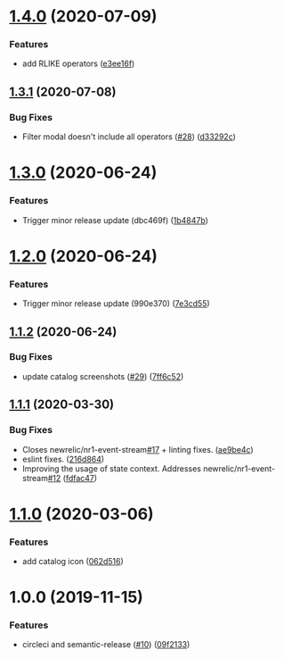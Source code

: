 # [1.4.0](https://github.com/newrelic/nr1-event-stream/compare/v1.3.1...v1.4.0) (2020-07-09)


### Features

* add RLIKE operators ([e3ee16f](https://github.com/newrelic/nr1-event-stream/commit/e3ee16f2c73e80bb5f9f4605f86d0582c42ac137))

## [1.3.1](https://github.com/newrelic/nr1-event-stream/compare/v1.3.0...v1.3.1) (2020-07-08)


### Bug Fixes

* Filter modal doesn't include all operators ([#28](https://github.com/newrelic/nr1-event-stream/issues/28)) ([d33292c](https://github.com/newrelic/nr1-event-stream/commit/d33292c72c62017369b341593ef0c003c2b6cff3))

# [1.3.0](https://github.com/newrelic/nr1-event-stream/compare/v1.2.0...v1.3.0) (2020-06-24)


### Features

* Trigger minor release update (dbc469f) ([1b4847b](https://github.com/newrelic/nr1-event-stream/commit/1b4847ba80b594282c451e2160f1704f1ed7c1c0))

# [1.2.0](https://github.com/newrelic/nr1-event-stream/compare/v1.1.2...v1.2.0) (2020-06-24)


### Features

* Trigger minor release update (990e370) ([7e3cd55](https://github.com/newrelic/nr1-event-stream/commit/7e3cd55e7fccb5a87ae80db7de41537c9fbc4faf))

## [1.1.2](https://github.com/newrelic/nr1-event-stream/compare/v1.1.1...v1.1.2) (2020-06-24)


### Bug Fixes

* update catalog screenshots ([#29](https://github.com/newrelic/nr1-event-stream/issues/29)) ([7ff6c52](https://github.com/newrelic/nr1-event-stream/commit/7ff6c52a3ae3a7e567396359e9570ecc2e18a750))

## [1.1.1](https://github.com/newrelic/nr1-event-stream/compare/v1.1.0...v1.1.1) (2020-03-30)


### Bug Fixes

* Closes newrelic/nr1-event-stream[#17](https://github.com/newrelic/nr1-event-stream/issues/17) + linting fixes. ([ae9be4c](https://github.com/newrelic/nr1-event-stream/commit/ae9be4c5809d1807975c6e77b1ad5fabb548a2cd))
* eslint fixes. ([216d864](https://github.com/newrelic/nr1-event-stream/commit/216d8647fc189bd6c54c5a2bde4e1487ea6d6c43))
* Improving the usage of state context. Addresses newrelic/nr1-event-stream[#12](https://github.com/newrelic/nr1-event-stream/issues/12) ([fdfac47](https://github.com/newrelic/nr1-event-stream/commit/fdfac47a335d1c6387a81659589f0c49001d2f0b))

# [1.1.0](https://github.com/newrelic/nr1-event-stream/compare/v1.0.0...v1.1.0) (2020-03-06)


### Features

* add catalog icon ([062d516](https://github.com/newrelic/nr1-event-stream/commit/062d516e8ba85b5af29823505a9879c19651662b))

# 1.0.0 (2019-11-15)


### Features

* circleci and semantic-release ([#10](https://github.com/newrelic/nr1-event-stream/issues/10)) ([09f2133](https://github.com/newrelic/nr1-event-stream/commit/09f2133627756c11da29c90db9233922e3037099))
